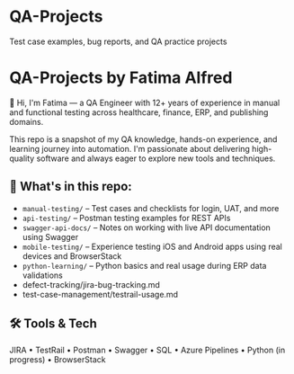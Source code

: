 # QA-Projects
Test case examples, bug reports, and QA practice projects
# QA-Projects by Fatima Alfred

👋 Hi, I'm Fatima — a QA Engineer with 12+ years of experience in manual and functional testing across healthcare, finance, ERP, and publishing domains.

This repo is a snapshot of my QA knowledge, hands-on experience, and learning journey into automation. I'm passionate about delivering high-quality software and always eager to explore new tools and techniques.

## 📁 What's in this repo:

- `manual-testing/` – Test cases and checklists for login, UAT, and more
- `api-testing/` – Postman testing examples for REST APIs
- `swagger-api-docs/` – Notes on working with live API documentation using Swagger
- `mobile-testing/` – Experience testing iOS and Android apps using real devices and BrowserStack
- `python-learning/` – Python basics and real usage during ERP data validations
- defect-tracking/jira-bug-tracking.md
- test-case-management/testrail-usage.md

## 🛠️ Tools & Tech

JIRA • TestRail • Postman • Swagger • SQL • Azure Pipelines • Python (in progress) • BrowserStack
